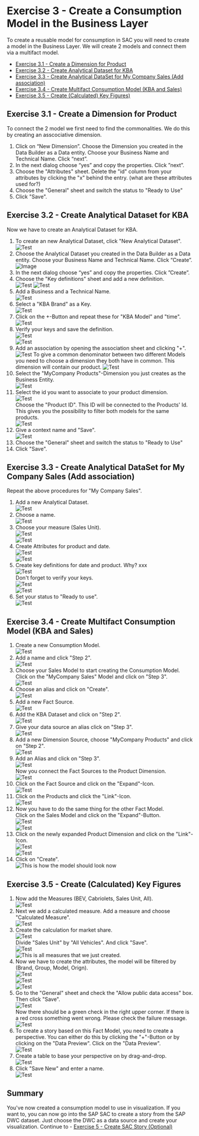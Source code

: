 # Exercise 3 - Create a Consumption Model in the Business Layer 
To create a reusable model for consumption in SAC you will need to create a model in the Business Layer. We will create 2 models and connect them via a multifact model.
- [Exercise 3.1 - Create a Dimension for Product](#exercise-31---create-a-dimension-for-product)
- [Exercise 3.2 - Create Analytical Dataset for KBA](#exercise-32---create-analytical-dataset-for-kba)
- [Exercise 3.3 - Create Analytical DataSet for My Company Sales (Add association)](#exercise-33---create-analytical-dataset-for-my-company-sales-add-association)
- [Exercise 3.4 - Create Multifact Consumption Model (KBA and Sales)](#exercise-33---create-analytical-dataset-for-my-company-sales-add-association)
- [Exercise 3.5 - Create (Calculated) Key Figures)](#exercise-35---create-calculated-key-figures)

## Exercise 3.1 - Create a Dimension for Product
To connect the 2 model we first need to find the commonalities. We do this by creating an asscociative dimension.
1. Click on “New Dimension”. Choose the Dimension you created in the Data Builder as a Data entity. Choose your Business Name and Technical Name. Click “next”.
2. In the next dialog choose “yes” and copy the properties. Click ”next”.
3. Choose the "Attributes" sheet. Delete the "id" column from your attributes by clicking the "x" behind the entry.  (what are these attributes used for?)
4. Choose the "General" sheet and switch the status to "Ready to Use"
5. Click "Save".

## Exercise 3.2 - Create Analytical Dataset for KBA
Now we have to create an Analytical Dataset for KBA.
1. To create an new Analytical Dataset, click "New Analytical Dataset". <br> ![Test](/exercises/ex4/images/9.png)
2. Choose the Analytical Dataset you created in the Data Builder as a Data entity. Choose your Business Name and Technical Name. Click “Create”. <br> ![Image](/exercises/ex4/images/10a.png 'Test')
3. In the next dialog choose “yes” and copy the properties. Click ”Create”.
4. Choose the "Key definitions" sheet and add a new definition. <br>
![Test](/exercises/ex4/images/11.png)
![Test](/exercises/ex4/images/12.png)
5. Add a Business and a Technical Name. <br> ![Test](/exercises/ex4/images/13.png)
6. Select a "KBA Brand" as a Key. <br> ![Test](/exercises/ex0/images/14.png)
7. Click on the +-Button and repeat these for "KBA Model" and "time". <br> ![Test](/exercises/ex0/images/14a.png)
8. Verify your keys and save the definition. <br> ![Test](/exercises/ex4/images/14b.png) <br>
![Test](/exercises/ex4/images/14c.png)
9. Add an association by opening the association sheet and clicking "+". <br>
![Test](/exercises/ex4/images/15a.png)
To give a common denominator between two different Models you need to choose a dimension they both have in common. This dimension will contain our product.
![Test](/exercises/ex4/images/15b.png)
10. Select the "MyCompany Products"-Dimension you just creates as the Business Entity. <br> ![Test](/exercises/ex4/images/16a.png)
11. Select the id you want to associate to your product dimension. <br>
![Test](/exercises/ex4/images/17a.png) <br> Choose the "Product ID". This ID will be connected to the Products' Id. This gives you the possibility to filter both models for the same products. <br>
![Test](/exercises/ex4/images/18.png)<br>
12. Give a context name and "Save".<br>
![Test](/exercises/ex4/images/19.png)<br>
13. Choose the "General" sheet and switch the status to "Ready to Use"
14. Click "Save".

## Exercise 3.3 - Create Analytical DataSet for My Company Sales (Add association)

Repeat the above procedures for "My Company Sales".
1. Add a new Analytical Dataset. <br>
![Test](/exercises/ex4/images/9.png)<br>
2. Choose a name. <br>
![Test](/exercises/ex4/images/20.png)<br>
3. Choose your measure (Sales Unit). <br>
![Test](/exercises/ex4/images/21.png)<br>
![Test](/exercises/ex4/images/22.png)<br>
4. Create Attributes for product and date. <br>
![Test](/exercises/ex4/images/23.png)<br>
![Test](/exercises/ex4/images/24.png)<br>
5. Create key definitions for date and product.
Why? xxx <br>
![Test](/exercises/ex4/images/25.png) <br>
Don't forget to verify your keys.<br>
![Test](/exercises/ex4/images/26.png)<br>
![Test](/exercises/ex4/images/27.png)<br>
6. Set your status to "Ready to use".<br>
![Test](/exercises/ex4/images/28.png)<br>

## Exercise 3.4 - Create Multifact Consumption Model (KBA and Sales)

1. Create a new Consumption Model. <br>
![Test](/exercises/ex4/images/29.png)<br>
2. Add a name and click "Step 2".<br>
![Test](/exercises/ex4/images/30.png)<br>
3. Choose your Sales Model to start creating the Consumption Model. Click on the "MyCompany Sales" Model and click on "Step 3".<br>
![Test](/exercises/ex4/images/31.png)<br>
4. Choose an alias and click on "Create".<br>
![Test](/exercises/ex4/images/32.png)<br>
5. Add a new Fact Source. <br>
![Test](/exercises/ex4/images/33a.png) <br>
6. Add the KBA Dataset and click on "Step 2". <br>
![Test](/exercises/ex4/images/34.png) <br>
7. Give your data source an alias click on "Step 3".  <br>
![Test](/exercises/ex4/images/35.png) <br>
8. Add a new Dimension Source, choose "MyCompany Products" and click on "Step 2".  <br>
![Test](/exercises/ex4/images/38.png) <br>
9. Add an Alias and click on "Step 3". <br>
![Test](/exercises/ex4/images/39.png) <br>
Now you connect the Fact Sources to the Product Dimension.  <br>
![Test](/exercises/ex4/images/40.png) <br>
10. Click on the Fact Source and click on the "Expand"-Icon.  <br>
![Test](/exercises/ex4/images/41.png) <br>
11. Click on the Products and click the "Link"-Icon.  <br>
![Test](/exercises/ex4/images/42.png) <br>
12. Now you have to do the same thing for the other Fact Model. <br>
Click on the Sales Model and click on the "Expand"-Button. <br>
![Test](/exercises/ex4/images/43.png) <br>
![Test](/exercises/ex4/images/44.png) <br>
13. Click on the newly expanded Product Dimension and click on the "Link"-Icon. <br>
![Test](/exercises/ex4/images/45.png) <br>
![Test](/exercises/ex4/images/46.png) <br>
14. Click on "Create". <br>
![This is how the model should look now](/exercises/ex4/images/48.png) <br>

## Exercise 3.5 - Create (Calculated) Key Figures

1. Now add the Measures (BEV, Cabriolets, Sales Unit, All).  <br>
![Test](/exercises/ex4/images/49a.png) <br>
2. Next we add a calculated measure. Add a measure and choose "Calculated Measure".  <br>
![Test](/exercises/ex4/images/50.png) <br>
3. Create the calculation for market share. <br>
![Test](/exercises/ex4/images/51.png) <br>
Divide "Sales Unit" by "All Vehicles". And click "Save". <br>
![Test](/exercises/ex4/images/52.png) <br>
![This is all measures that we just created.](/exercises/ex4/images/52.png) <br>
4. Now we have to create the attributes, the model will be filtered by (Brand, Group, Model, Orign).  <br>
![Test](/exercises/ex4/images/53.png) <br>
![Test](/exercises/ex4/images/54.png) <br>
![Test](/exercises/ex4/images/55.png) <br>
5. Go to the "General" sheet and check the "Allow public data access" box. Then click "Save".  <br>
![Test](/exercises/ex4/images/56.png) <br>
Now there should be a green check in the right upper corner. If there is a red cross something went wrong. Please check the failure message. <br>
![Test](/exercises/ex4/images/57.png) <br>
6. To create a story based on this Fact Model, you need to create a perspective. You can either do this by clicking the "+"-Button or by clicking on the "Data Preview". Click on the "Data Preview". <br>
![Test](/exercises/ex4/images/58.png) <br>
7. Create a table to base your perspective on by drag-and-drop.  <br>
![Test](/exercises/ex4/images/59.png)  <br>
8. Click "Save New" and enter a name. <br>
![Test](/exercises/ex4/images/60.png) <br>

## Summary

You've now created a consumption model to use in visualization.
If you want to, you can now go into the SAP SAC to create a story from the SAP DWC dataset. Just choose the DWC as a data source and create your visualization.
Continue to - [Exercise 5 - Create SAC Story (Optional)](../ex5/README.md)
